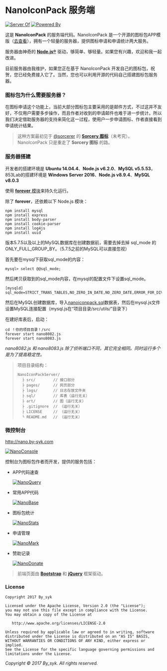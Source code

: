 # NanoIconPack 服务端

[![Server Of](https://img.shields.io/badge/server%20of-NanoIconPack-brightgreen.svg)](https://github.com/by-syk/NanoIconPack)
[![Powered By](https://img.shields.io/badge/powered%20by-Node.js-green.svg)](https://nodejs.org/en/)


这是 **NanoIconPack** 的服务端代码。NanoIconPack 是一个开源的图标包APP模版（[去查看](https://github.com/by-syk/NanoIconPack)），拥有一个轻量的服务器，提供图标申请和申请统计两大服务。

服务器由神奇的 **[Node.js®](https://nodejs.org/en/)** 驱动，够简单、够轻量。如果您有兴趣，欢迎和我一起改进。

目前服务器由我维护，如果您正在基于 NanoIconPack 开发自己的图标包，祝贺，您已经免费接入它了。当然，您也可以利用开源的代码自己搭建图标包服务器。


### 图标包为什么需要服务器？

在图标申请这个功能上，当前大部分图标包主要采用的是邮件方式，不过这并不友好，不仅用户需要多步操作，而且作者对收到的申请邮件也难于进一步统计。所以我们决定借助服务器的支持来简化这一过程，使用户一步申请图标、作者直接看到申请统计结果。

> 这种方案最初见于 [@sorcerer](http://www.coolapk.com/u/420016) 的 **[Sorcery 图标](http://www.coolapk.com/apk/com.sorcerer.sorcery.iconpack)**（未考究）。NanoIconPack 只是重走了 **Sorcery 图标** 的路。


### 服务器搭建

开发者的搭建环境是 **Ubuntu 14.04.4**、**Node.js v6.2.0**、**MySQL v5.5.53**，853Lab的搭建环境是 **Windows Server 2016**、**Node.js v8.9.4**、**MySQL v8.0.3**

使用 [**forever** 模块](https://github.com/foreverjs/forever)来持久化运行。

除了 **forever**，还依赖以下 Node.js 模块：

```
npm install mysql
npm install express
npm install body-parser
npm install cookie-parser
npm install log4js
npm install uuid
```

版本5.7.5以及以上的MySQL数据库在创建数据前，需要去掉去掉 sql_mode 的 ONLY_FULL_GROUP_BY。（5.7.5之前的MySQL可以直接忽视）

首先要在mysql下获取sql_mode的内容：

```
mysql> select @@sql_mode;
```

然后拷贝获取到的sql_mode内容，在mysql的配置文件下设置sql_mode。

```
[mysqld]
sql_mode=STRICT_TRANS_TABLES,NO_ZERO_IN_DATE,NO_ZERO_DATE,ERROR_FOR_DIVISION_BY_ZERO,NO_AUTO_CREATE_USER,NO_ENGINE_SUBSTITUTION
```

然后在MySQL创建数据库，导入[nanoiconpack.sql](https://github.com/853Lab/NanoIconPackServer/blob/master/sql/nanoiconpack.sql)数据表，然后在mysql.js文件设置MySQL连接配置（mysql.js在“项目目录/src/utils/”目录下）

在建好库表后，启动：

```
cd ！你的项目目录！/src
forever start nano8082.js
forever start nano8083.js
```

*nano8082.js 和 nano8083.js 除了侦听端口不同，其它完全相同。同时运行多个是为了提高稳定性。*

> 项目目录结构：
> 
> ```
> NanoIconPackServer/
>   ├ src/        // 接口部分
>   ├ pages/      // 网页部分
>   ├ logs/       // 日志存放文件夹
>   ├ sql/        // 库表（运行无关）
>   ├ art/        // 图（运行无关）
>   ├ .gitignore  // （运行无关）
>   ├ LICENSE     // （运行无关）
>   └ README.md   // （运行无关）
> ```


### 微控制台

http://nano.by-syk.com

[![NanoConsole](art/nano_console.png)](http://nano.by-syk.com)


控制台为图标包作者而开发，提供的服务包括：

+ APP代码速查
  
  [![NanoQuery](art/nano_query.png)](http://nano.by-syk.com/page/query)

+ 常用APP代码

  [![NanoBase](art/nano_base.png)](http://nano.by-syk.com/page/base)

+ 图标包统计

  [![NanoStats](art/nano_stats.png)](http://nano.by-syk.com/page/stats)

+ 申请管理

  [![NanoMark](art/nano_mark.png)](http://nano.by-syk.com/page/mark)

+ 赞助记录

  [![NanoDonate](art/nano_donate.png)](http://nano.by-syk.com/page/donate)

> 前端页面由 [**Bootstrap**](http://v3.bootcss.com/) 和 [**jQuery**](http://jquery.com/) 框架驱动。


### License

    Copyright 2017 By_syk

    Licensed under the Apache License, Version 2.0 (the "License");
    you may not use this file except in compliance with the License.
    You may obtain a copy of the License at

       http://www.apache.org/licenses/LICENSE-2.0

    Unless required by applicable law or agreed to in writing, software
    distributed under the License is distributed on an "AS IS" BASIS,
    WITHOUT WARRANTIES OR CONDITIONS OF ANY KIND, either express or implied.
    See the License for the specific language governing permissions and
    limitations under the License.


*Copyright &#169; 2017 By_syk. All rights reserved.*
